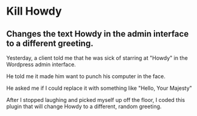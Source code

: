 # Kill Howdy
## Changes the text **Howdy** in the admin interface to a different greeting.

Yesterday, a client told me that he was sick of starring at "Howdy" in the Wordpress admin interface.

He told me it made him want to punch his computer in the face.

He asked me if I could replace it with something like "Hello, Your Majesty"

After I stopped laughing and picked myself up off the floor, I coded this plugin that will change Howdy to a different, random greeting.
